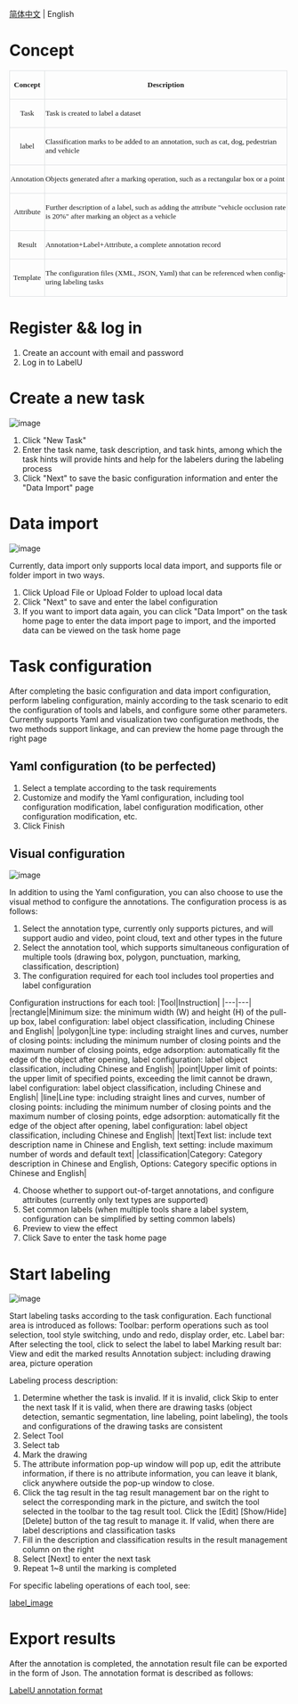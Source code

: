 <a href="./GUIDE_zh-CN.md" >简体中文</a> | English

# Concept

<table class=MsoNormalTable border=0 cellspacing=0 cellpadding=0 width=500
 style='width:375.0pt;border-collapse:collapse'>
 <tr style='height:29.25pt'>
  <td style='border-top:solid #DEE0E3 1.0pt;border-left:solid #DEE0E3 1.0pt;
  border-bottom:none;border-right:none;padding:.75pt .75pt .75pt .75pt;
  height:29.25pt'>
  <p class=MsoNormal align=center style='text-align:center'><b><span
  lang=EN-US style='font-size:10.0pt;font-family:宋体'>Concept</span></b></p>
  </td>
  <td style='border:solid #DEE0E3 1.0pt;border-bottom:none;padding:.75pt .75pt .75pt .75pt;
  height:29.25pt'>
  <p class=MsoNormal align=center style='text-align:center'><b><span
  lang=EN-US style='font-size:10.0pt;font-family:宋体'>Description</span></b></p>
  </td>
 </tr>
 <tr style='height:29.25pt'>
  <td style='border-top:solid #DEE0E3 1.0pt;border-left:solid #DEE0E3 1.0pt;
  border-bottom:none;border-right:none;padding:.75pt .75pt .75pt .75pt;
  height:29.25pt'>
  <p class=MsoNormal align=center style='text-align:center'><span lang=EN-US
  style='font-size:10.0pt;font-family:宋体'>Task</span></p>
  </td>
  <td style='border:solid #DEE0E3 1.0pt;border-bottom:none;padding:.75pt .75pt .75pt .75pt;
  height:29.25pt'>
  <p class=MsoNormal align=left style='text-align:left'><span lang=EN-US
  style='font-size:10.0pt;font-family:宋体'>Task is created to label a dataset</span></p>
  </td>
 </tr>
 <tr style='height:29.25pt'>
  <td style='border-top:solid #DEE0E3 1.0pt;border-left:solid #DEE0E3 1.0pt;
  border-bottom:none;border-right:none;padding:.75pt .75pt .75pt .75pt;
  height:29.25pt'>
  <p class=MsoNormal align=center style='text-align:center'><span lang=EN-US
  style='font-size:10.0pt;font-family:宋体'>label</span></p>
  </td>
  <td style='border:solid #DEE0E3 1.0pt;border-bottom:none;padding:.75pt .75pt .75pt .75pt;
  height:29.25pt'>
  <p class=MsoNormal align=left style='text-align:left'><span lang=EN-US
  style='font-size:10.0pt;font-family:宋体'>Classification marks to be added to an
  annotation, such as cat, dog, pedestrian and vehicle</span></p>
  </td>
 </tr>
 <tr style='height:29.25pt'>
  <td style='border-top:solid #DEE0E3 1.0pt;border-left:solid #DEE0E3 1.0pt;
  border-bottom:none;border-right:none;padding:.75pt .75pt .75pt .75pt;
  height:29.25pt'>
  <p class=MsoNormal align=center style='text-align:center'><span lang=EN-US
  style='font-size:10.0pt;font-family:宋体'>Annotation</span></p>
  </td>
  <td style='border:solid #DEE0E3 1.0pt;border-bottom:none;padding:.75pt .75pt .75pt .75pt;
  height:29.25pt'>
  <p class=MsoNormal align=left style='text-align:left'><span lang=EN-US
  style='font-size:10.0pt;font-family:宋体'>Objects generated after a marking
  operation, such as a rectangular box or a point</span></p>
  </td>
 </tr>
 <tr style='height:29.25pt'>
  <td style='border-top:solid #DEE0E3 1.0pt;border-left:solid #DEE0E3 1.0pt;
  border-bottom:none;border-right:none;padding:.75pt .75pt .75pt .75pt;
  height:29.25pt'>
  <p class=MsoNormal align=center style='text-align:center'><span lang=EN-US
  style='font-size:10.0pt;font-family:宋体'>Attribute</span></p>
  </td>
  <td style='border:solid #DEE0E3 1.0pt;border-bottom:none;padding:.75pt .75pt .75pt .75pt;
  height:29.25pt'>
  <p class=MsoNormal align=left style='text-align:left'><span lang=EN-US
  style='font-size:10.0pt;font-family:宋体'>Further description of a label, such
  as adding the attribute &quot;vehicle occlusion rate is 20%&quot; after
  marking an object as a vehicle</span></p>
  </td>
 </tr>
 <tr style='height:29.25pt'>
  <td style='border-top:solid #DEE0E3 1.0pt;border-left:solid #DEE0E3 1.0pt;
  border-bottom:none;border-right:none;padding:.75pt .75pt .75pt .75pt;
  height:29.25pt'>
  <p class=MsoNormal align=center style='text-align:center'><span lang=EN-US
  style='font-size:10.0pt;font-family:宋体'>Result</span></p>
  </td>
  <td style='border:solid #DEE0E3 1.0pt;border-bottom:none;padding:.75pt .75pt .75pt .75pt;
  height:29.25pt'>
  <p class=MsoNormal align=left style='text-align:left'><span lang=EN-US
  style='font-size:10.0pt;font-family:宋体'>Annotation+Label+Attribute, a
  complete annotation record</span></p>
  </td>
 </tr>
 <tr style='height:29.25pt'>
  <td style='border:solid #DEE0E3 1.0pt;border-right:none;padding:.75pt .75pt .75pt .75pt;
  height:29.25pt'>
  <p class=MsoNormal align=center style='text-align:center'><span lang=EN-US
  style='font-size:10.0pt;font-family:宋体'>Template</span></p>
  </td>
  <td style='border:solid #DEE0E3 1.0pt;padding:.75pt .75pt .75pt .75pt;
  height:29.25pt'>
  <p class=MsoNormal align=left style='text-align:left'><span lang=EN-US
  style='font-size:10.0pt;font-family:宋体'>The configuration files (XML, JSON,
  Yaml) that can be referenced when configuring labeling tasks</span></p>
  </td>
 </tr>
</table>

# Register && log in

1. Create an account with email and password
2. Log in to LabelU

# Create a new task

![image](https://user-images.githubusercontent.com/25022954/208387913-9a4a8205-8dfc-423f-997d-5c6f277ec0eb.png)

1. Click "New Task"
2. Enter the task name, task description, and task hints, among which the task hints will provide hints and help for the labelers during the labeling process
3. Click "Next" to save the basic configuration information and enter the "Data Import" page

# Data import

![image](https://user-images.githubusercontent.com/25022954/208388040-79b49127-adc0-4468-81d6-f78dc6a80a46.png)

Currently, data import only supports local data import, and supports file or folder import in two ways.
1. Click Upload File or Upload Folder to upload local data
2. Click "Next" to save and enter the label configuration
3. If you want to import data again, you can click "Data Import" on the task home page to enter the data import page to import, and the imported data can be viewed on the task home page

# Task configuration

After completing the basic configuration and data import configuration, perform labeling configuration, mainly according to the task scenario to edit the configuration of tools and labels, and configure some other parameters. Currently supports Yaml and visualization two configuration methods, the two methods support linkage, and can preview the home page through the right page

## Yaml configuration (to be perfected)

1. Select a template according to the task requirements
2. Customize and modify the Yaml configuration, including tool configuration modification, label configuration modification, other configuration modification, etc.
3. Click Finish

## Visual configuration

![image](https://user-images.githubusercontent.com/25022954/208390163-e6b34056-a618-485a-8875-38f99741ee68.png)

In addition to using the Yaml configuration, you can also choose to use the visual method to configure the annotations. The configuration process is as follows:
1. Select the annotation type, currently only supports pictures, and will support audio and video, point cloud, text and other types in the future
2. Select the annotation tool, which supports simultaneous configuration of multiple tools (drawing box, polygon, punctuation, marking, classification, description)
3. The configuration required for each tool includes tool properties and label configuration

Configuration instructions for each tool:
|Tool|Instruction|
|---|---|
|rectangle|Minimum size: the minimum width (W) and height (H) of the pull-up box, label configuration: label object classification, including Chinese and English|
|polygon|Line type: including straight lines and curves, number of closing points: including the minimum number of closing points and the maximum number of closing points, edge adsorption: automatically fit the edge of the object after opening, label configuration: label object classification, including Chinese and English|
|point|Upper limit of points: the upper limit of specified points, exceeding the limit cannot be drawn, label configuration: label object classification, including Chinese and English|
|line|Line type: including straight lines and curves, number of closing points: including the minimum number of closing points and the maximum number of closing points, edge adsorption: automatically fit the edge of the object after opening, label configuration: label object classification, including Chinese and English|
|text|Text list: include text description name in Chinese and English, text setting: include maximum number of words and default text|
|classification|Category: Category description in Chinese and English, Options: Category specific options in Chinese and English|

4. Choose whether to support out-of-target annotations, and configure attributes (currently only text types are supported)
5. Set common labels (when multiple tools share a label system, configuration can be simplified by setting common labels)
6. Preview to view the effect
7. Click Save to enter the task home page

# Start labeling

![image](https://user-images.githubusercontent.com/25022954/208390649-cc0bccb1-c509-4623-aeef-44f6649adc4c.png)

Start labeling tasks according to the task configuration. Each functional area is introduced as follows:
Toolbar: perform operations such as tool selection, tool style switching, undo and redo, display order, etc.
Label bar: After selecting the tool, click to select the label to label
Marking result bar: View and edit the marked results
Annotation subject: including drawing area, picture operation

Labeling process description:
1. Determine whether the task is invalid. If it is invalid, click Skip to enter the next task
If it is valid, when there are drawing tasks (object detection, semantic segmentation, line labeling, point labeling), the tools and configurations of the drawing tasks are consistent
2. Select Tool
3. Select tab
4. Mark the drawing
5. The attribute information pop-up window will pop up, edit the attribute information, if there is no attribute information, you can leave it blank, click anywhere outside the pop-up window to close.
6. Click the tag result in the tag result management bar on the right to select the corresponding mark in the picture, and switch the tool selected in the toolbar to the tag result tool. Click the [Edit] [Show/Hide] [Delete] button of the tag result to manage it.
If valid, when there are label descriptions and classification tasks
7. Fill in the description and classification results in the result management column on the right
8. Select [Next] to enter the next task
9. Repeat 1~8 until the marking is completed

For specific labeling operations of each tool, see:

 [label_image](./labeling/label_image.md) 

# Export results

After the annotation is completed, the annotation result file can be exported in the form of Json. The annotation format is described as follows:

[LabelU annotation format](./annotation%20format/README.md)
